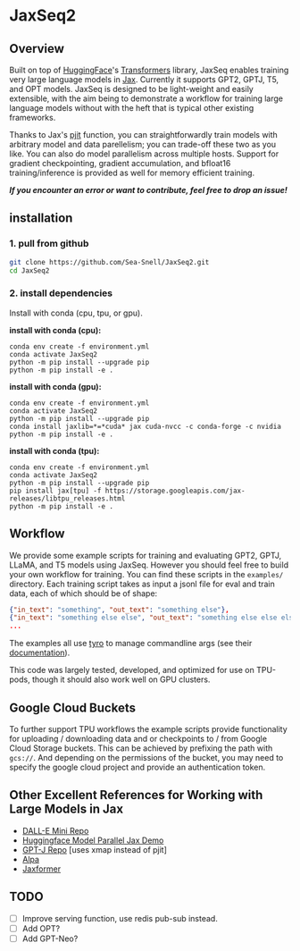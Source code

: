 # JaxSeq2

## Overview

Built on top of [HuggingFace](https://huggingface.co)'s [Transformers](https://github.com/huggingface/transformers) library, JaxSeq enables training very large language models in [Jax](https://jax.readthedocs.io/en/latest/). Currently it supports GPT2, GPTJ, T5, and OPT models. JaxSeq is designed to be light-weight and easily extensible, with the aim being to demonstrate a workflow for training large language models without with the heft that is typical other existing frameworks.

Thanks to Jax's [pjit](https://jax.readthedocs.io/en/latest/jax.experimental.pjit.html) function, you can straightforwardly train models with arbitrary model and data parellelism; you can trade-off these two as you like. You can also do model parallelism across multiple hosts. Support for gradient checkpointing, gradient accumulation, and bfloat16 training/inference is provided as well for memory efficient training.

***If you encounter an error or want to contribute, feel free to drop an issue!***

## installation

### **1. pull from github**

``` bash
git clone https://github.com/Sea-Snell/JaxSeq2.git
cd JaxSeq2
```

### **2. install dependencies**

Install with conda (cpu, tpu, or gpu).

**install with conda (cpu):**
``` shell
conda env create -f environment.yml
conda activate JaxSeq2
python -m pip install --upgrade pip
python -m pip install -e .
```

**install with conda (gpu):**
``` shell
conda env create -f environment.yml
conda activate JaxSeq2
python -m pip install --upgrade pip
conda install jaxlib=*=*cuda* jax cuda-nvcc -c conda-forge -c nvidia
python -m pip install -e .
```

**install with conda (tpu):**
``` shell
conda env create -f environment.yml
conda activate JaxSeq2
python -m pip install --upgrade pip
pip install jax[tpu] -f https://storage.googleapis.com/jax-releases/libtpu_releases.html
python -m pip install -e .
```

## Workflow

We provide some example scripts for training and evaluating GPT2, GPTJ, LLaMA, and T5 models using JaxSeq. However you should feel free to build your own workflow for training. You can find these scripts in the `examples/` directory. Each training script takes as input a jsonl file for eval and train data, each of which should be of shape:
``` json
{"in_text": "something", "out_text": "something else"}, 
{"in_text": "something else else", "out_text": "something else else else"}, 
...
```

The examples all use [tyro](https://github.com/brentyi/tyro) to manage commandline args (see their [documentation](https://brentyi.github.io/tyro)).

This code was largely tested, developed, and optimized for use on TPU-pods, though it should also work well on GPU clusters.

## Google Cloud Buckets

To further support TPU workflows the example scripts provide functionality for uploading / downloading data and or checkpoints to / from Google Cloud Storage buckets. This can be achieved by prefixing the path with `gcs://`. And depending on the permissions of the bucket, you may need to specify the google cloud project and provide an authentication token.


## Other Excellent References for Working with Large Models in Jax

* [DALL-E Mini Repo](https://t.co/BlM8e66utJ)
* [Huggingface Model Parallel Jax Demo](https://t.co/eGscnvtNDR)
* [GPT-J Repo](https://github.com/kingoflolz/mesh-transformer-jax) [uses xmap instead of pjit]
* [Alpa](https://github.com/alpa-projects/alpa)
* [Jaxformer](https://github.com/salesforce/jaxformer)

## TODO
* [ ] Improve serving function, use redis pub-sub instead.
* [ ] Add OPT?
* [ ] Add GPT-Neo?
